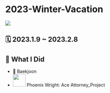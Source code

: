 # 2023-Winter-Vacation

<img src="https://img.shields.io/badge/java-007396?style=for-the-badge&logo=java&logoColor=white"> 

## 🗓 2023.1.9 ~ 2023.2.8


## 📝 What I Did

- 📖 Baekjoon
- <img src = https://w.namu.la/s/6cf3c02a4d2f70ea2a43c9e47f14022c69ee9e46ea22ab676abd6e78784535c9f10b57933a90add9fcff370e9810bf14155983b5763153377b79fa0806421173acedc9b7f67e4fd43976f7393bc0ceb0cfb5ececc25e5f01cc9e8355b9ce69f5 width = "40" > Phoenix Wright: Ace Attorney_Project
